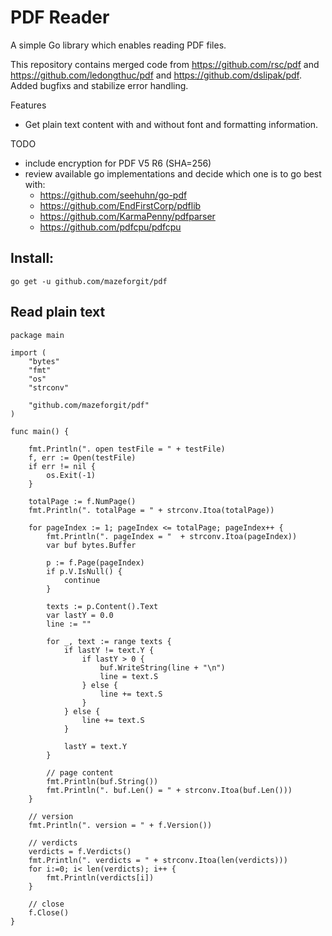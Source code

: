 # PDF Reader

A simple Go library which enables reading PDF files. 

This repository contains merged code from https://github.com/rsc/pdf and https://github.com/ledongthuc/pdf and https://github.com/dslipak/pdf.
Added bugfixs and stabilize error handling.

Features
  - Get plain text content with and without font and formatting information.
  
TODO
  - include encryption for PDF V5 R6 (SHA=256)
  - review available go implementations and decide which one is to go best with:
	  - https://github.com/seehuhn/go-pdf
	  - https://github.com/EndFirstCorp/pdflib
	  - https://github.com/KarmaPenny/pdfparser
	  - https://github.com/pdfcpu/pdfcpu


## Install:

`go get -u github.com/mazeforgit/pdf`


## Read plain text

```golang
package main

import (
	"bytes"
	"fmt"
	"os"
	"strconv"

	"github.com/mazeforgit/pdf"
)

func main() {

	fmt.Println(". open testFile = " + testFile)
	f, err := Open(testFile)
	if err != nil {
		os.Exit(-1)
	}
	
	totalPage := f.NumPage()
	fmt.Println(". totalPage = " + strconv.Itoa(totalPage))
	
	for pageIndex := 1; pageIndex <= totalPage; pageIndex++ {
		fmt.Println(". pageIndex = "  + strconv.Itoa(pageIndex))
		var buf bytes.Buffer

		p := f.Page(pageIndex)
		if p.V.IsNull() {
			continue
		}
		
		texts := p.Content().Text
		var lastY = 0.0
		line := ""

		for _, text := range texts {
			if lastY != text.Y {
				if lastY > 0 {
					buf.WriteString(line + "\n")
					line = text.S
				} else {
					line += text.S
				}
			} else {
				line += text.S
			}

			lastY = text.Y
		}
		
		// page content
		fmt.Println(buf.String())
		fmt.Println(". buf.Len() = " + strconv.Itoa(buf.Len()))
	}
	
	// version
	fmt.Println(". version = " + f.Version())
	
	// verdicts
	verdicts = f.Verdicts()
	fmt.Println(". verdicts = " + strconv.Itoa(len(verdicts)))
	for i:=0; i< len(verdicts); i++ {
		fmt.Println(verdicts[i])
	}

	// close
	f.Close()
}
```